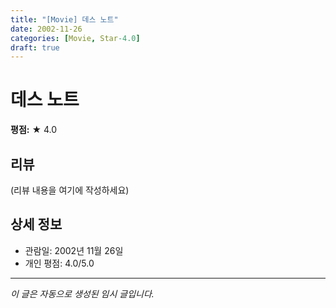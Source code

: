 ```yaml
---
title: "[Movie] 데스 노트"
date: 2002-11-26
categories: [Movie, Star-4.0]
draft: true
---
```


# 데스 노트

**평점:** ★ 4.0

## 리뷰

(리뷰 내용을 여기에 작성하세요)

## 상세 정보

- 관람일: 2002년 11월 26일
- 개인 평점: 4.0/5.0

---

*이 글은 자동으로 생성된 임시 글입니다.*
